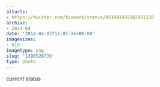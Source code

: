```yaml
---
alturls:
- https://twitter.com/bismark/status/451691985582051328
archive:
- 2014-04
date: '2014-04-03T12:05:36+00:00'
imagesizes:
- 619
imagetype: png
slug: '1396526736'
type: photo
---
```


current status

